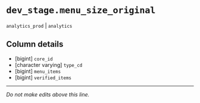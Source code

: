 # `dev_stage.menu_size_original`
`analytics_prod` | `analytics`

## Column details
* [bigint]    `core_id`
* [character varying] `type_cd`
* [bigint]    `menu_items`
* [bigint]    `verified_items`

-------------------------------------------------------------------------------
*Do not make edits above this line.*

